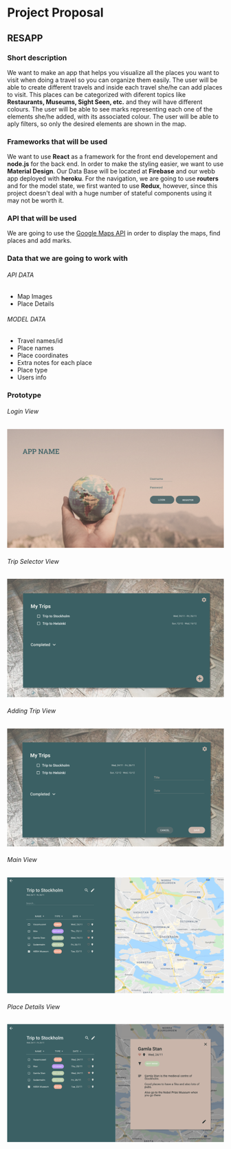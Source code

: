# Project Proposal

## RESAPP

### Short description

We want to make an app that helps you visualize all the places you want to visit when doing a travel so you can organize them easily. The user will be able to create different travels and inside each travel she/he can add places to visit. This places can be categorized with diferent topics like **Restaurants, Museums, Sight Seen, etc.** and they will have different colours. The user will be able to see marks representing each one of the elements she/he added, with its associated colour. The user will be able to aply filters, so only the desired elements are shown in the map. 

### Frameworks that will be used

We want to use **React** as a framework for the front end developement and **node.js** for the back end. In order to make the styling easier, we want to use **Material Design**. Our Data Base will be located at **Firebase** and our webb app deployed with **heroku**. For the navigation, we are going to use **routers** and for the model state, we first wanted to use **Redux**, however, since this project doesn't deal with a huge number of stateful components using it may not be worth it. 

### API that will be used

We are going to use the [Google Maps API](https://developers.google.com/maps/documentation/javascript/overview) in order to display the maps, find places and add marks. 

### Data that we are going to work with 

###### API DATA
- Map Images
- Place Details

###### MODEL DATA

- Travel names/id
- Place names
- Place coordinates
- Extra notes for each place
- Place type
- Users info

### Prototype

###### Login View
![Login Image](/Proposal_imgs/LoginView.png)
###### Trip Selector View
![Trip Selector Image](/Proposal_imgs/Trip_Selection_View.png)
###### Adding Trip View
![Adding Image](/Proposal_imgs/Adding_Trip_View.png)
###### Main View
![Main View Image](/Proposal_imgs/MainView.png)
###### Place Details View
![Details Image](/Proposal_imgs/Place_Details_View.png)

